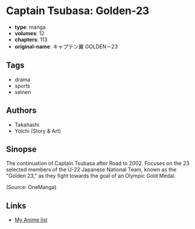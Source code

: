 # Captain Tsubasa: Golden-23

-   **type**: manga
-   **volumes**: 12
-   **chapters**: 113
-   **original-name**: キャプテン翼 GOLDEN－23

## Tags

-   drama
-   sports
-   seinen

## Authors

-   Takahashi
-   Yoichi (Story & Art)

## Sinopse

The continuation of Captain Tsubasa after Road to 2002. Focuses on the 23 selected members of the U-22 Japanese National Team, known as the "Golden 23," as they fight towards the goal of an Olympic Gold Medal.

(Source: OneManga)

## Links

-   [My Anime list](https://myanimelist.net/manga/1792/Captain_Tsubasa__Golden-23)
